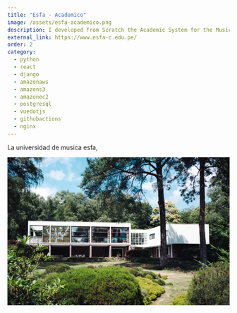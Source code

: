 ```yaml
---
title: "Esfa - Academico"
image: /assets/esfa-academico.png
description: I developed from Scratch the Academic System for the Music University, Including Modules for Students, Teachers, Grade Management, Enrollments, etc.
external_link: https://www.esfa-c.edu.pe/
order: 2
category: 
  - python
  - react
  - django
  - amazonaws
  - amazons3
  - amazonec2
  - postgresql
  - vuedotjs
  - githubactions
  - nginx
---
```


La universidad de musica esfa, 

![image](/public/assets/product-1-min.jpg)